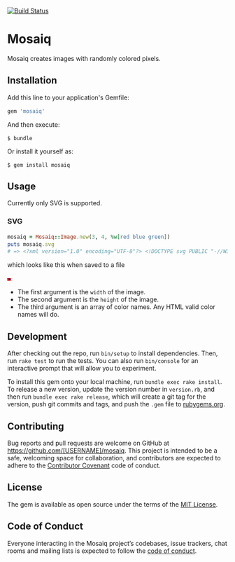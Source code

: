 [![Build Status](https://travis-ci.org/lxxxvi/mosaiq.svg?branch=master)](https://travis-ci.org/lxxxvi/mosaiq)

# Mosaiq

Mosaiq creates images with randomly colored pixels.

## Installation

Add this line to your application's Gemfile:

```ruby
gem 'mosaiq'
```

And then execute:

    $ bundle

Or install it yourself as:

    $ gem install mosaiq

## Usage

Currently only SVG is supported.

### SVG

```ruby
mosaiq = Mosaiq::Image.new(3, 4, %w[red blue green])
puts mosaiq.svg
# => <?xml version="1.0" encoding="UTF-8"?> <!DOCTYPE svg PUBLIC "-//W3C//DTD SVG 1.1//EN" "http://www.w3.org/Graphics/SVG/1.1/DTD/svg11.dtd"> <svg width="100%" height="100%" viewBox="0 0 4 3" version="1.1" xmlns="http://www.w3.org/2000/svg"><rect x="0" y="0" width="1" height="1" style="fill: blue;"/><rect x="0" y="1" width="1" height="1" style="fill: green;"/><rect x="0" y="2" width="1" height="1" style="fill: red;"/><rect x="1" y="0" width="1" height="1" style="fill: red;"/><rect x="1" y="1" width="1" height="1" style="fill: red;"/><rect x="1" y="2" width="1" height="1" style="fill: red;"/><rect x="2" y="0" width="1" height="1" style="fill: blue;"/><rect x="2" y="1" width="1" height="1" style="fill: blue;"/><rect x="2" y="2" width="1" height="1" style="fill: red;"/><rect x="3" y="0" width="1" height="1" style="fill: red;"/><rect x="3" y="1" width="1" height="1" style="fill: blue;"/><rect x="3" y="2" width="1" height="1" style="fill: red;"/></svg>
```

which looks like this when saved to a file

![Example mosaiq](./documentation/example.svg)



* The first argument is the `width` of the image.
* The second argument is the `height` of the image.
* The third argument is an array of color names. Any HTML valid color names will do.


## Development

After checking out the repo, run `bin/setup` to install dependencies. Then, run `rake test` to run the tests. You can also run `bin/console` for an interactive prompt that will allow you to experiment.

To install this gem onto your local machine, run `bundle exec rake install`. To release a new version, update the version number in `version.rb`, and then run `bundle exec rake release`, which will create a git tag for the version, push git commits and tags, and push the `.gem` file to [rubygems.org](https://rubygems.org).

## Contributing

Bug reports and pull requests are welcome on GitHub at https://github.com/[USERNAME]/mosaiq. This project is intended to be a safe, welcoming space for collaboration, and contributors are expected to adhere to the [Contributor Covenant](http://contributor-covenant.org) code of conduct.

## License

The gem is available as open source under the terms of the [MIT License](https://opensource.org/licenses/MIT).

## Code of Conduct

Everyone interacting in the Mosaiq project’s codebases, issue trackers, chat rooms and mailing lists is expected to follow the [code of conduct](https://github.com/[USERNAME]/mosaiq/blob/master/CODE_OF_CONDUCT.md).
